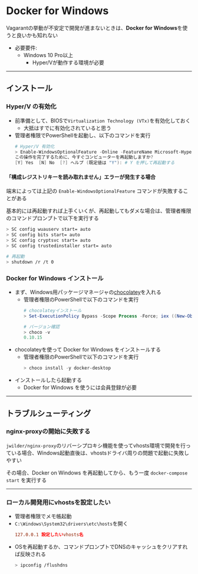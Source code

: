 # Docker for Windows

Vagarantの挙動が不安定で開発が進まないときは、**Docker for Windows**を使うと良いかも知れない

- 必要要件:
    - Windows 10 Pro以上
        - Hyper/Vが動作する環境が必要

***

## インストール

### Hyper/V の有効化
- 前準備として、BIOSで`Virtualization Technology (VTx)`を有効化しておく
    - 大抵はすでに有効化されていると思う
- 管理者権限でPowerShellを起動し、以下のコマンドを実行
    ```powershell
    # Hyper/V 有効化
    > Enable-WindowsOptionalFeature -Online -FeatureName Microsoft-Hyper-V
    この操作を完了するために、今すぐコンピューターを再起動しますか?
    [Y] Yes  [N] No  [?] ヘルプ (既定値は "Y"): # Y を押して再起動する
    ```

#### 「構成レジストリキーを読み取れません」エラーが発生する場合
端末によっては上記の `Enable-WindowsOptionalFeature` コマンドが失敗することがある

基本的には再起動すれば上手くいくが、再起動してもダメな場合は、管理者権限のコマンドプロンプトで以下を実行する

```bash
> SC config wuauserv start= auto
> SC config bits start= auto
> SC config cryptsvc start= auto
> SC config trustedinstaller start= auto

# 再起動
> shutdown /r /t 0
```


### Docker for Windows インストール
- まず、Windows用パッケージマネージャの[chocolatey](https://chocolatey.org/)を入れる
    - 管理者権限のPowerShellで以下のコマンドを実行
        ```powershell
        # chocolateyインストール
        > Set-ExecutionPolicy Bypass -Scope Process -Force; iex ((New-Object System.Net.WebClient).DownloadString('https://chocolatey.org/install.ps1'))

        # バージョン確認
        > choco -v
        0.10.15
        ```
- chocolateyを使って Docker for Windows をインストールする
    - 管理者権限のPowerShellで以下のコマンドを実行
        ```powershell
        > choco install -y docker-desktop
        ```
- インストールしたら起動する
    - Docker for Windows を使うには会員登録が必要

***

## トラブルシューティング

### nginx-proxyの開始に失敗する
`jwilder/nginx-proxy`のリバーシプロキシ機能を使ってvhosts環境で開発を行っている場合、Windows起動直後は、vhostsドライバ周りの問題で起動に失敗しやすい

その場合、Docker on Windows を再起動してから、もう一度 `docker-compose start` を実行する

---

### ローカル開発用にvhostsを設定したい
- 管理者権限でメモ帳起動
- `C:\Windows\System32\drivers\etc\hosts`を開く
    ```conf
    127.0.0.1 設定したいvhosts名
    ```
- OSを再起動するか、コマンドプロンプトでDNSのキャッシュをクリアすれば反映される
    ```bash
    > ipconfig /flushdns
    ```
